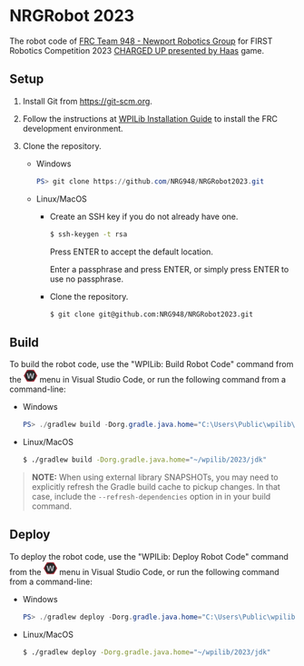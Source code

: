 # NRGRobot 2023

The robot code of [FRC Team 948 - Newport Robotics Group](www.nrg948.com) for FIRST Robotics Competition 2023 [CHARGED UP presented by Haas](https://youtu.be/0zpflsYc4PA) game.

## Setup

1. Install Git from https://git-scm.org.

2. Follow the instructions at [WPILib Installation Guide](https://docs.wpilib.org/en/stable/docs/zero-to-robot/step-2/wpilib-setup.html) to install the FRC development environment.

3. Clone the repository.

    * Windows

        ```powershell
        PS> git clone https://github.com/NRG948/NRGRobot2023.git
        ```

    * Linux/MacOS

        * Create an SSH key if you do not already have one.

            ```sh
            $ ssh-keygen -t rsa
            ```

            Press ENTER to accept the default location.

            Enter a passphrase and press ENTER, or simply press ENTER to use no passphrase.

        * Clone the repository.

            ```sh
            $ git clone git@github.com:NRG948/NRGRobot2023.git
            ```

## Build

To build the robot code, use the "WPILib: Build Robot Code" command from the ![WPILib](doc/image/wpilib-24.png) menu in Visual Studio Code, or run the following command from a command-line:

* Windows

    ```powershell
    PS> ./gradlew build -Dorg.gradle.java.home="C:\Users\Public\wpilib\2023\jdk" 
    ```

* Linux/MacOS

    ```sh
    $ ./gradlew build -Dorg.gradle.java.home="~/wpilib/2023/jdk" 
    ```

> **NOTE:** When using external library SNAPSHOTs, you may need to explicitly refresh the Gradle build cache to pickup changes. In that case, include the `--refresh-dependencies` option in in your build command.

## Deploy

To deploy the robot code, use the "WPILib: Deploy Robot Code" command from the ![WPILib](doc/image/wpilib-24.png) menu in Visual Studio Code, or run the following command from a command-line:

* Windows

    ```powershell
    PS> ./gradlew deploy -Dorg.gradle.java.home="C:\Users\Public\wpilib\2023\jdk" 
    ```

* Linux/MacOS

    ```sh
    $ ./gradlew deploy -Dorg.gradle.java.home="~/wpilib/2023/jdk" 
    ```
